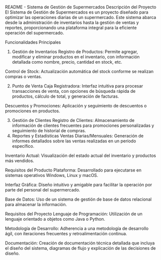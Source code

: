 
README - Sistema de Gestión de Supermercados
Descripción del Proyecto
El Sistema de Gestión de Supermercados es un proyecto diseñado para optimizar las operaciones diarias de un supermercado. Este sistema abarca desde la administración de inventarios hasta la gestión de ventas y reportes, proporcionando una plataforma integral para la eficiente operación del supermercado.

Funcionalidades Principales
1. Gestión de Inventarios
Registro de Productos: Permite agregar, modificar y eliminar productos en el inventario, con información detallada como nombre, precio, cantidad en stock, etc.

Control de Stock: Actualización automática del stock conforme se realizan compras o ventas.

2. Punto de Venta
Caja Registradora: Interfaz intuitiva para procesar transacciones de venta, con opciones de búsqueda rápida de productos, cálculo de total, y generación de facturas.

Descuentos y Promociones: Aplicación y seguimiento de descuentos o promociones en productos.

3. Gestión de Clientes
Registro de Clientes: Almacenamiento de información de clientes frecuentes para promociones personalizadas y seguimiento de historial de compras.
4. Reportes y Estadísticas
Ventas Diarias/Mensuales: Generación de informes detallados sobre las ventas realizadas en un período específico.

Inventario Actual: Visualización del estado actual del inventario y productos más vendidos.

Requisitos del Producto
Plataforma: Desarrollado para ejecutarse en sistemas operativos Windows, Linux y macOS.

Interfaz Gráfica: Diseño intuitivo y amigable para facilitar la operación por parte del personal del supermercado.

Base de Datos: Uso de un sistema de gestión de base de datos relacional para almacenar la información.

Requisitos del Proyecto
Lenguaje de Programación: Utilización de un lenguaje orientado a objetos como Java o Python.

Metodología de Desarrollo: Adherencia a una metodología de desarrollo ágil, con iteraciones frecuentes y retroalimentación continua.

Documentación: Creación de documentación técnica detallada que incluya el diseño del sistema, diagramas de flujo y explicación de las decisiones de diseño.
